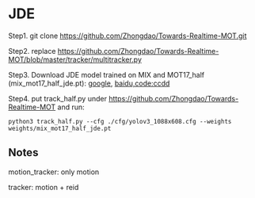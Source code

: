 # JDE

Step1.  git clone https://github.com/Zhongdao/Towards-Realtime-MOT.git


Step2. replace https://github.com/Zhongdao/Towards-Realtime-MOT/blob/master/tracker/multitracker.py

Step3. Download JDE model trained on MIX and MOT17_half (mix_mot17_half_jde.pt): [google](https://drive.google.com/file/d/1jUiIbaHFf75Jq6thOGI3CPygMMBy6850/view?usp=sharing), [baidu,code:ccdd](https://pan.baidu.com/s/10se81ZktkUDUWn2dZzkk_Q)

Step4. put track_half.py under https://github.com/Zhongdao/Towards-Realtime-MOT and run:
```
python3 track_half.py --cfg ./cfg/yolov3_1088x608.cfg --weights weights/mix_mot17_half_jde.pt
```


## Notes
motion_tracker: only motion

tracker: motion + reid
